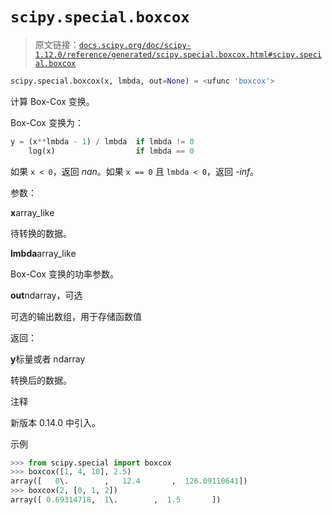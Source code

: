 # `scipy.special.boxcox`

> 原文链接：[`docs.scipy.org/doc/scipy-1.12.0/reference/generated/scipy.special.boxcox.html#scipy.special.boxcox`](https://docs.scipy.org/doc/scipy-1.12.0/reference/generated/scipy.special.boxcox.html#scipy.special.boxcox)

```py
scipy.special.boxcox(x, lmbda, out=None) = <ufunc 'boxcox'>
```

计算 Box-Cox 变换。

Box-Cox 变换为：

```py
y = (x**lmbda - 1) / lmbda  if lmbda != 0
    log(x)                  if lmbda == 0 
```

如果 `x < 0`，返回 *nan*。如果 `x == 0` 且 `lmbda < 0`，返回 *-inf*。

参数：

**x**array_like

待转换的数据。

**lmbda**array_like

Box-Cox 变换的功率参数。

**out**ndarray，可选

可选的输出数组，用于存储函数值

返回：

**y**标量或者 ndarray

转换后的数据。

注释

新版本 0.14.0 中引入。

示例

```py
>>> from scipy.special import boxcox
>>> boxcox([1, 4, 10], 2.5)
array([   0\.        ,   12.4       ,  126.09110641])
>>> boxcox(2, [0, 1, 2])
array([ 0.69314718,  1\.        ,  1.5       ]) 
```

